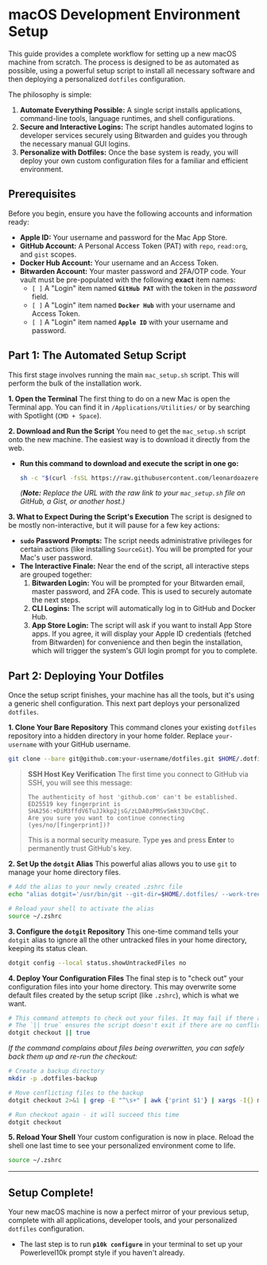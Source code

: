 # macOS Development Environment Setup

This guide provides a complete workflow for setting up a new macOS machine from scratch. The process is designed to be as automated as possible, using a powerful setup script to install all necessary software and then deploying a personalized `dotfiles` configuration.

The philosophy is simple:
1.  **Automate Everything Possible:** A single script installs applications, command-line tools, language runtimes, and shell configurations.
2.  **Secure and Interactive Logins:** The script handles automated logins to developer services securely using Bitwarden and guides you through the necessary manual GUI logins.
3.  **Personalize with Dotfiles:** Once the base system is ready, you will deploy your own custom configuration files for a familiar and efficient environment.

## Prerequisites

Before you begin, ensure you have the following accounts and information ready:

*   **Apple ID:** Your username and password for the Mac App Store.
*   **GitHub Account:** A Personal Access Token (PAT) with `repo`, `read:org`, and `gist` scopes.
*   **Docker Hub Account:** Your username and an Access Token.
*   **Bitwarden Account:** Your master password and 2FA/OTP code. Your vault must be pre-populated with the following **exact** item names:
    *   `[ ]` A "Login" item named **`GitHub PAT`** with the token in the *password* field.
    *   `[ ]` A "Login" item named **`Docker Hub`** with your username and Access Token.
    *   `[ ]` A "Login" item named **`Apple ID`** with your username and password.

## Part 1: The Automated Setup Script

This first stage involves running the main `mac_setup.sh` script. This will perform the bulk of the installation work.

**1. Open the Terminal**
The first thing to do on a new Mac is open the Terminal app. You can find it in `/Applications/Utilities/` or by searching with Spotlight (`CMD + Space`).

**2. Download and Run the Script**
You need to get the `mac_setup.sh` script onto the new machine. The easiest way is to download it directly from the web.

*   **Run this command to download and execute the script in one go:**
    ```sh
    sh -c "$(curl -fsSL https://raw.githubusercontent.com/leonardoazeredo/Shell-Scripts/refs/heads/master/mac_setup.sh)"
    ```
    *(**Note:** Replace the URL with the raw link to your `mac_setup.sh` file on GitHub, a Gist, or another host.)*

**3. What to Expect During the Script's Execution**
The script is designed to be mostly non-interactive, but it will pause for a few key actions:

*   **`sudo` Password Prompts:** The script needs administrative privileges for certain actions (like installing `SourceGit`). You will be prompted for your Mac's user password.
*   **The Interactive Finale:** Near the end of the script, all interactive steps are grouped together:
    1.  **Bitwarden Login:** You will be prompted for your Bitwarden email, master password, and 2FA code. This is used to securely automate the next steps.
    2.  **CLI Logins:** The script will automatically log in to GitHub and Docker Hub.
    3.  **App Store Login:** The script will ask if you want to install App Store apps. If you agree, it will display your Apple ID credentials (fetched from Bitwarden) for convenience and then begin the installation, which will trigger the system's GUI login prompt for you to complete.

## Part 2: Deploying Your Dotfiles

Once the setup script finishes, your machine has all the tools, but it's using a generic shell configuration. This next part deploys your personalized `dotfiles`.

**1. Clone Your Bare Repository**
This command clones your existing `dotfiles` repository into a hidden directory in your home folder. Replace `your-username` with your GitHub username.

```sh
git clone --bare git@github.com:your-username/dotfiles.git $HOME/.dotfiles
```

> **SSH Host Key Verification**
> The first time you connect to GitHub via SSH, you will see this message:
> ```
> The authenticity of host 'github.com' can't be established.
> ED25519 key fingerprint is SHA256:+DiM3ffdV6TuJJkkp2jsG/zLDA0zPMSvSmkt3UvC0qC.
> Are you sure you want to continue connecting (yes/no/[fingerprint])?
> ```
> This is a normal security measure. Type **`yes`** and press **Enter** to permanently trust GitHub's key.

**2. Set Up the `dotgit` Alias**
This powerful alias allows you to use `git` to manage your home directory files.

```sh
# Add the alias to your newly created .zshrc file
echo "alias dotgit='/usr/bin/git --git-dir=$HOME/.dotfiles/ --work-tree=$HOME'" >> ~/.zshrc

# Reload your shell to activate the alias
source ~/.zshrc
```

**3. Configure the `dotgit` Repository**
This one-time command tells your `dotgit` alias to ignore all the other untracked files in your home directory, keeping its status clean.

```sh
dotgit config --local status.showUntrackedFiles no
```

**4. Deploy Your Configuration Files**
The final step is to "check out" your configuration files into your home directory. This may overwrite some default files created by the setup script (like `.zshrc`), which is what we want.

```sh
# This command attempts to check out your files. It may fail if there are conflicts.
# The `|| true` ensures the script doesn't exit if there are no conflicts.
dotgit checkout || true
```
*If the command complains about files being overwritten, you can safely back them up and re-run the checkout:*
```sh
# Create a backup directory
mkdir -p .dotfiles-backup

# Move conflicting files to the backup
dotgit checkout 2>&1 | grep -E "^\s+" | awk {'print $1'} | xargs -I{} mv {} .dotfiles-backup/{}

# Run checkout again - it will succeed this time
dotgit checkout
```

**5. Reload Your Shell**
Your custom configuration is now in place. Reload the shell one last time to see your personalized environment come to life.

```sh
source ~/.zshrc
```

---

## Setup Complete!

Your new macOS machine is now a perfect mirror of your previous setup, complete with all applications, developer tools, and your personalized `dotfiles` configuration.

*   The last step is to run **`p10k configure`** in your terminal to set up your Powerlevel10k prompt style if you haven't already.

